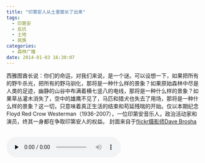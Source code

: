 ```yaml
---
title: "印第安人从土里面长了出来"
tags:
  - 印第安
  - 反抗
  - 土地
  - 民族
categories:
  - 森林广播
date: 2014-01-03 16:30:07
---
```


西雅图酋长说：你们的命运，对我们来说，是一个谜。可以设想一下，如果把所有的野牛杀光，把所有的野马驯化，那将是一种什么样的景象？如果原始森林中尽是人类的足迹，幽静的山谷中布满着横七竖八的电线，那将是一种什么样的景象？如果草丛灌木消失了，空中的雄鹰不见了，马匹和猎犬也失去了用场，那将是一种什么样的景象？这一切，只意味着真正生活的结束和苟延残喘的开始。仅以本期纪念Floyd Red Crow Westerman（1936-2007），一位印第安音乐人，政治活动家和演员，终其一身都在争取印第安人的权益。 封面来自于[flickr摄影师Dave Brosha](http://www.flickr.com/photos/brosha/4924905574/)   

<audio id="audio" controls="" preload="none">
  <source id="mp3" src="http://www.coletree.com/radio/coletree_radio_069.mp3">
</audio>